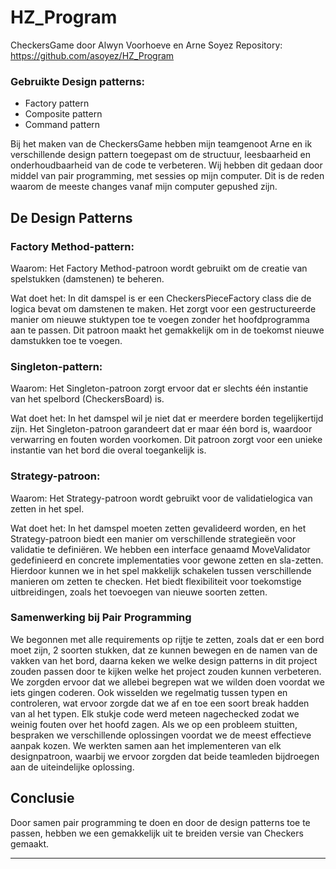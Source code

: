 # HZ_Program
CheckersGame door Alwyn Voorhoeve en Arne Soyez
Repository: https://github.com/asoyez/HZ_Program

### Gebruikte Design patterns: 
- Factory pattern
- Composite pattern
- Command pattern

Bij het maken van de CheckersGame hebben mijn teamgenoot Arne en ik verschillende design pattern toegepast om de structuur, leesbaarheid en onderhoudbaarheid van de code te verbeteren. Wij hebben dit gedaan door middel van pair programming, met sessies op mijn computer. Dit is de reden waarom de meeste changes vanaf mijn computer gepushed zijn. 

## De Design Patterns


### Factory Method-pattern:

Waarom: Het Factory Method-patroon wordt gebruikt om de creatie van spelstukken (damstenen) te beheren.

Wat doet het: In dit damspel is er een CheckersPieceFactory class die de logica bevat om damstenen te maken. Het zorgt voor een gestructureerde manier om nieuwe stuktypen toe te voegen zonder het hoofdprogramma aan te passen. Dit patroon maakt het gemakkelijk om in de toekomst nieuwe damstukken toe te voegen.


### Singleton-pattern:

Waarom: Het Singleton-patroon zorgt ervoor dat er slechts één instantie van het spelbord (CheckersBoard) is.

Wat doet het: In het damspel wil je niet dat er meerdere borden tegelijkertijd zijn. Het Singleton-patroon garandeert dat er maar één bord is, waardoor verwarring en fouten worden voorkomen. Dit patroon zorgt voor een unieke instantie van het bord die overal toegankelijk is.


### Strategy-patroon:

Waarom: Het Strategy-patroon wordt gebruikt voor de validatielogica van zetten in het spel.

Wat doet het: In het damspel moeten zetten gevalideerd worden, en het Strategy-patroon biedt een manier om verschillende strategieën voor validatie te definiëren. We hebben een interface genaamd MoveValidator gedefinieerd en concrete implementaties voor gewone zetten en sla-zetten. Hierdoor kunnen we in het spel makkelijk schakelen tussen verschillende manieren om zetten te checken. Het biedt flexibiliteit voor toekomstige uitbreidingen, zoals het toevoegen van nieuwe soorten zetten. 


### Samenwerking bij Pair Programming

We begonnen met alle requirements op rijtje te zetten, zoals dat er een bord moet zijn, 2 soorten stukken, dat ze kunnen bewegen en de namen van de vakken van het bord, daarna keken we welke design patterns in dit project zouden passen door te kijken welke het project zouden kunnen verbeteren. We zorgden ervoor dat we allebei begrepen wat we wilden doen voordat we iets gingen coderen. Ook wisselden we regelmatig tussen typen en controleren, wat ervoor zorgde dat we af en toe een soort break hadden van al het typen. Elk stukje code werd meteen nagechecked zodat we weinig fouten over het hoofd zagen.
Als we op een probleem stuitten, bespraken we verschillende oplossingen voordat we de meest effectieve aanpak kozen. We werkten samen aan het implementeren van elk designpatroon, waarbij we ervoor zorgden dat beide teamleden bijdroegen aan de uiteindelijke oplossing.

## Conclusie

Door samen pair programming te doen en door de design patterns toe te passen, hebben we een gemakkelijk uit te breiden versie van Checkers gemaakt.


---
